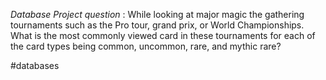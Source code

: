  *Database Project question* : While looking at major magic the gathering tournaments such as the Pro tour, grand prix, or World Championships. What is the most commonly viewed card in these tournaments for each of the card types being common, uncommon, rare, and mythic rare?

#databases 

